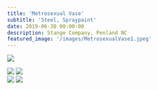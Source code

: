 ```yaml
---
title: 'Metrosexual Vase'
subtitle: 'Steel, Spraypaint'
date: 2019-06-30 00:00:00
description: Stange Company, Penland NC
featured_image: '/images/MetrosexualVase1.jpeg'
---
```

![](/images/MetrosexualVase1.jpg)




<div class="gallery" data-columns="3">
	<img src="/images/MetrosexualVase1.jpeg">
	<img src="/images/MetrosexualVase2.jpeg">
</div>

<div class="gallery" data-columns="1">
	<img src="/images/MetrosexualVase1.jpeg">
	<img src="/images/MetrosexualVase2.jpeg">
</div>
